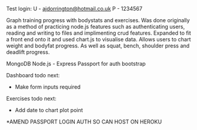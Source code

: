 Test login: 
U - ajdorrington@hotmail.co.uk
P - 1234567


Graph training progress with bodystats and exercises. Was done originally as a method of practicing node.js features such as authenticating users, reading and writing to files and implimenting crud features. Expanded to fit a front end onto it and used chart.js to visualise data. Allows users to chart weight and bodyfat progress. As well as squat, bench, shoulder press and deadlift progress. 

MongoDB
Node.js - Express
Passport for auth
bootstrap

Dashboard todo next:
 - Make form inputs required

Exercises todo next:
 - Add date to chart plot point
 
 *AMEND PASSPORT LOGIN AUTH SO CAN HOST ON HEROKU
 
